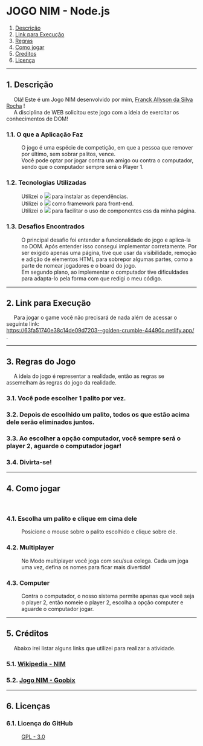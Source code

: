 # JOGO NIM - Node.js 

1. [Descrição](#descricao)
2. [Link para Execução](#link)
3. [Regras](#regras)
4. [Como jogar](#jogar)
5. [Creditos](#credits)
6. [Licença](#licenca)


<hr>

<div id="descricao">
<h2>1. Descrição </h2>
<p>&nbsp&nbsp&nbsp&nbsp Olá! Este é um Jogo NIM desenvolvido por mim, <a href="https://www.linkedin.com/in/franck-allyson-da-silva-rocha-7b9866229/">Franck Allyson da Silva Rocha</a>  ! <br>
&nbsp&nbsp&nbsp&nbsp A disciplina de WEB solicitou este jogo com a ideia de exercitar os conhecimentos de DOM!</p>
<dl>
  <dt><h3>1.1. O que a Aplicação Faz</h3></dt>
    <dd> O jogo é uma espécie de competição, em que a pessoa que remover por último, sem sobrar palitos, vence. <br>
    Você pode optar por jogar contra um amigo ou contra o computador, sendo que o computador sempre será o Player 1. </dd>

  <dt><h3>1.2. Tecnologias Utilizadas</h3></dt>
    <dd> Utilizei o <img src="https://img.shields.io/badge/node-v18.14.0-blue"> para instalar as dependências.</dd>
    <dd> Utilizei o <img src="https://img.shields.io/badge/tailwindcss-^3.2.7-red"> como framework para front-end.</dd>
    <dd> Utilizei o <img src="https://img.shields.io/badge/tw--elements-^1.0.0--beta1-red"> para facilitar o uso de componentes css da minha página. </dd> 

  <dt><h3>1.3. Desafios Encontrados</h3></dt>
    <dd> O principal desafio foi entender a funcionalidade do jogo e aplica-la no DOM. Após entender isso consegui implementar corretamente. Por ser exigido apenas uma página, tive que usar da visibilidade, remoção e adição de elementos HTML para sobrepor algumas partes, como a parte de nomear jogadores e o board do jogo. <br>
    Em segundo plano, ao implementar o computador tive dificuldades para adapta-lo pela forma com que redigi o meu código. </dd>
</dl>
</div>

<hr>

<div id="link">
<h2>2. Link para Execução </h2>
<p>&nbsp&nbsp&nbsp&nbsp Para jogar o game você não precisará de nada além de acessar o seguinte link:<br>
<a href="https://63fa51740e38c14de09d7203--golden-crumble-44490c.netlify.app/">https://63fa51740e38c14de09d7203--golden-crumble-44490c.netlify.app/ </a>.</p>

</div>

<hr>

<div id="regras">
<h2>3. Regras do Jogo</h2>
<p>&nbsp&nbsp&nbsp&nbsp A ideia do jogo é representar a realidade, então as regras se assemelham ás regras do jogo da realidade. </p>
<dl>
  <dt><h3>3.1. Você pode escolher 1 palito por vez.</h3></dt>
  <dt><h3>3.2. Depois de escolhido um palito, todos os que estão acima dele serão eliminados juntos.</h3></dt>
  <dt><h3>3.3. Ao escolher a opção computador, você sempre será o player 2, aguarde o computador jogar!</h3></dt>
  <dt><h3>3.4. Divirta-se!</h3></dt>
  </dt>
</dl>
</div>

<hr>

<div id="jogar">
<h2>4. Como jogar</h2>
<p>&nbsp&nbsp&nbsp&nbsp </p>
<dl>
  <dt><h3>4.1. Escolha um palito e clique em cima dele</h3></dt>
    <dd>Posicione  o mouse sobre o palito escolhido e clique sobre ele.</dd>
  <dt><h3>4.2. Multiplayer</h3></dt>
    <dd>No Modo multiplayer você joga com seu/sua colega. Cada um joga uma vez, defina os nomes para ficar mais divertido!</dd>
  <dt><h3>4.3. Computer</h3></dt>
    <dd>Contra o computador, o nosso sistema permite apenas que você seja o player 2, então nomeie o player 2, escolha a opção computer e aguarde o computador jogar. </dd>
  
</dl>
</div>
      
<hr>

<div id="credits">
<h2>5. Créditos</h2>
<p>&nbsp&nbsp&nbsp&nbsp Abaixo irei listar alguns links que utilizei para realizar a atividade.</p>
<dl>
  <dt><h3>5.1. <a href="https://pt.wikipedia.org/wiki/Nim_(jogo)"> Wikipedia - NIM</a></h3></dt>
  <dt><h3>5.2. <a href="https://pt.goobix.com/jogos-online/nim/">Jogo NIM - Goobix</a></h3></dt>
</dl>
</div>
      
<hr>

<div id="licenca">
<h2>6. Licenças</h2>
<dl>
  
  <dt><h3>6.1. Licença do GitHub</h3></dt>
    <dd><a href="https://github.com/franckallyson/web-ifnmg/blob/main/LICENCE">GPL - 3.0</a></dd>
</dl>
</div>
